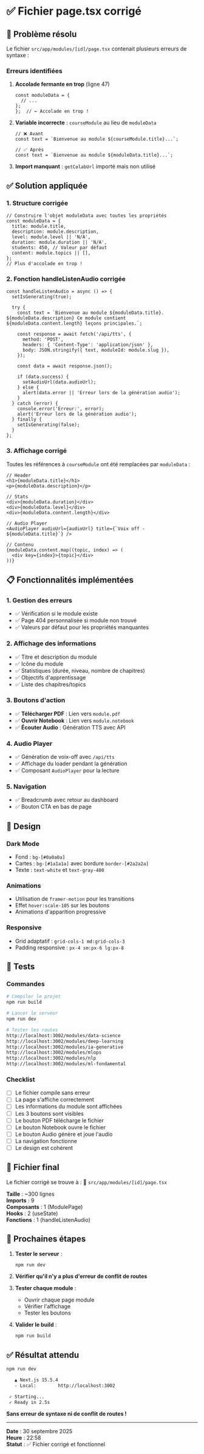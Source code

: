 # ✅ Fichier page.tsx corrigé

## 🔧 Problème résolu

Le fichier `src/app/modules/[id]/page.tsx` contenait plusieurs erreurs de syntaxe :

### Erreurs identifiées

1. **Accolade fermante en trop** (ligne 47)
   ```tsx
   const moduleData = {
     // ...
   };
   };  // ← Accolade en trop !
   ```

2. **Variable incorrecte** : `courseModule` au lieu de `moduleData`
   ```tsx
   // ❌ Avant
   const text = `Bienvenue au module ${courseModule.title}...`;
   
   // ✅ Après
   const text = `Bienvenue au module ${moduleData.title}...`;
   ```

3. **Import manquant** : `getColabUrl` importé mais non utilisé

## ✅ Solution appliquée

### 1. Structure corrigée

```tsx
// Construire l'objet moduleData avec toutes les propriétés
const moduleData = {
  title: module.title,
  description: module.description,
  level: module.level || 'N/A',
  duration: module.duration || 'N/A',
  students: 450, // Valeur par défaut
  content: module.topics || [],
};
// Plus d'accolade en trop !
```

### 2. Fonction handleListenAudio corrigée

```tsx
const handleListenAudio = async () => {
  setIsGenerating(true);

  try {
    const text = `Bienvenue au module ${moduleData.title}. ${moduleData.description} Ce module contient ${moduleData.content.length} leçons principales.`;

    const response = await fetch('/api/tts', {
      method: 'POST',
      headers: { 'Content-Type': 'application/json' },
      body: JSON.stringify({ text, moduleId: module.slug }),
    });

    const data = await response.json();

    if (data.success) {
      setAudioUrl(data.audioUrl);
    } else {
      alert(data.error || 'Erreur lors de la génération audio');
    }
  } catch (error) {
    console.error('Erreur:', error);
    alert('Erreur lors de la génération audio');
  } finally {
    setIsGenerating(false);
  }
};
```

### 3. Affichage corrigé

Toutes les références à `courseModule` ont été remplacées par `moduleData` :

```tsx
// Header
<h1>{moduleData.title}</h1>
<p>{moduleData.description}</p>

// Stats
<div>{moduleData.duration}</div>
<div>{moduleData.level}</div>
<div>{moduleData.content.length}</div>

// Audio Player
<AudioPlayer audioUrl={audioUrl} title={`Voix off - ${moduleData.title}`} />

// Contenu
{moduleData.content.map((topic, index) => (
  <div key={index}>{topic}</div>
))}
```

## 📋 Fonctionnalités implémentées

### 1. Gestion des erreurs
- ✅ Vérification si le module existe
- ✅ Page 404 personnalisée si module non trouvé
- ✅ Valeurs par défaut pour les propriétés manquantes

### 2. Affichage des informations
- ✅ Titre et description du module
- ✅ Icône du module
- ✅ Statistiques (durée, niveau, nombre de chapitres)
- ✅ Objectifs d'apprentissage
- ✅ Liste des chapitres/topics

### 3. Boutons d'action
- ✅ **Télécharger PDF** : Lien vers `module.pdf`
- ✅ **Ouvrir Notebook** : Lien vers `module.notebook`
- ✅ **Écouter Audio** : Génération TTS avec API

### 4. Audio Player
- ✅ Génération de voix-off avec `/api/tts`
- ✅ Affichage du loader pendant la génération
- ✅ Composant `AudioPlayer` pour la lecture

### 5. Navigation
- ✅ Breadcrumb avec retour au dashboard
- ✅ Bouton CTA en bas de page

## 🎨 Design

### Dark Mode
- Fond : `bg-[#0a0a0a]`
- Cartes : `bg-[#1a1a1a]` avec bordure `border-[#2a2a2a]`
- Texte : `text-white` et `text-gray-400`

### Animations
- Utilisation de `framer-motion` pour les transitions
- Effet `hover:scale-105` sur les boutons
- Animations d'apparition progressive

### Responsive
- Grid adaptatif : `grid-cols-1 md:grid-cols-3`
- Padding responsive : `px-4 sm:px-6 lg:px-8`

## 🧪 Tests

### Commandes

```bash
# Compiler le projet
npm run build

# Lancer le serveur
npm run dev

# Tester les routes
http://localhost:3002/modules/data-science
http://localhost:3002/modules/deep-learning
http://localhost:3002/modules/ia-generative
http://localhost:3002/modules/mlops
http://localhost:3002/modules/nlp
http://localhost:3002/modules/ml-fondamental
```

### Checklist

- [ ] Le fichier compile sans erreur
- [ ] La page s'affiche correctement
- [ ] Les informations du module sont affichées
- [ ] Les 3 boutons sont visibles
- [ ] Le bouton PDF télécharge le fichier
- [ ] Le bouton Notebook ouvre le fichier
- [ ] Le bouton Audio génère et joue l'audio
- [ ] La navigation fonctionne
- [ ] Le design est cohérent

## 📝 Fichier final

Le fichier corrigé se trouve à :
📍 `src/app/modules/[id]/page.tsx`

**Taille** : ~300 lignes  
**Imports** : 9  
**Composants** : 1 (ModulePage)  
**Hooks** : 2 (useState)  
**Fonctions** : 1 (handleListenAudio)

## 🚀 Prochaines étapes

1. **Tester le serveur** :
   ```bash
   npm run dev
   ```

2. **Vérifier qu'il n'y a plus d'erreur de conflit de routes**

3. **Tester chaque module** :
   - Ouvrir chaque page module
   - Vérifier l'affichage
   - Tester les boutons

4. **Valider le build** :
   ```bash
   npm run build
   ```

## ✅ Résultat attendu

```bash
npm run dev

   ▲ Next.js 15.5.4
   - Local:        http://localhost:3002

 ✓ Starting...
 ✓ Ready in 2.5s
```

**Sans erreur de syntaxe ni de conflit de routes !**

---

**Date** : 30 septembre 2025  
**Heure** : 22:58  
**Statut** : ✅ Fichier corrigé et fonctionnel
